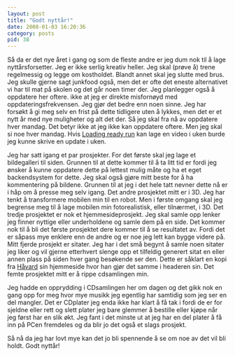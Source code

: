 ```yaml
---
layout: post
title: "Godt nyttår!"
date: 2008-01-03 16:20:36
category: posts
pid: 38
---
```

Så da er det nye året i gang og som de fleste andre er jeg dum nok til å lage nyttårsforsetter. Jeg er ikke serlig kreativ heller. Jeg skal (prøve å) trene regelmessig og legge om kostholdet. Blandt annet skal jeg slutte med brus. Jeg skulle gjerne sagt junkfood også, men det er ofte det eneste alternativet vi har til mat på skolen og det går noen timer der. Jeg planlegger også å oppdatere her oftere. ikke at jeg er direkte misfornøyd med oppdateringsfrekvensen. Jeg gjør det bedre enn noen sinne. Jeg har forsøkt å gi meg selv en frist på dette tidligere uten å lykkes, men det er et nytt år med nye muligheter og alt det der. Så jeg skal fra nå av oppdatere hver mandag. Det betyr ikke at jeg ikke kan oppdatere oftere. Men jeg skal si noe hver mandag. Hvis [Loading ready run][1] kan lage en video i uken burde jeg kunne skrive en update i uken. 

Jeg har satt igang et par prosjekter. For det første skal jeg lage et bildegalleri til siden. Grunnen til at dette kommer til å ta litt tid er fordi jeg ønsker å kunne oppdatere dette på lettest mulig måte og ha et eget backendsystem for dette. Jeg skal også gjøre mitt beste for å ha kommentering på bildene. Grunnen til at jeg i det hele tatt nevner dette nå er i håp om å presse meg selv igang. Det andre prosjektet mitt er i 3D. Jeg har tenkt å transformere mobilen min til en robot. Men i første omgang skal jeg begrense meg til å lage mobilen min fotorealistisk, eller tilnærmet, i 3D. Det tredje prosjektet er nok et hjemmesideprosjekt. Jeg skal samle opp lenker jeg finner nyttige eller underholdene og samle dem på en side. Det kommer nok til å bli det første prosjektet dere kommer til å se resultatet av. Fordi det er såpass mye enklere enn de andre og er noe jeg lett kan bygge videre på. Mitt fjerde prosjekt er sitater. Jeg har i det små begynt å samle noen sitater jeg liker og vil gjerne etterhvert slenge opp et tilfeldig generert sitat en eller annen plass på siden hver gang besøkende ser den. Dette er såklart en kopi fra [Håvard][2] sin hjemmeside hvor han gjør det samme i headeren sin. Det femte prosjektet mitt er å rippe cdsamlingen min.

Jeg hadde en opprydding i CDsamlingen her om dagen og det gikk nok en gang opp for meg hvor mye musikk jeg egentlig har samtidig som jeg ser en del mangler. Det er CDplater jeg enda ikke har klart å få tak i fordi de er for sjeldne eller rett og slett plater jeg bare glemmer å bestille eller kjøpe når jeg først har en slik økt. Jeg fant i det minste ut at jeg har en del plater å få inn på PCen fremdeles og da blir jo det også et slags prosjekt. 

Så nå da jeg har lovt mye kan det jo bli spennende å se om noe av det vil bli holdt. Godt nyttår!

 [1]: http://loadingreadyrun.com/
 [2]: http://havard.awegasm.net/